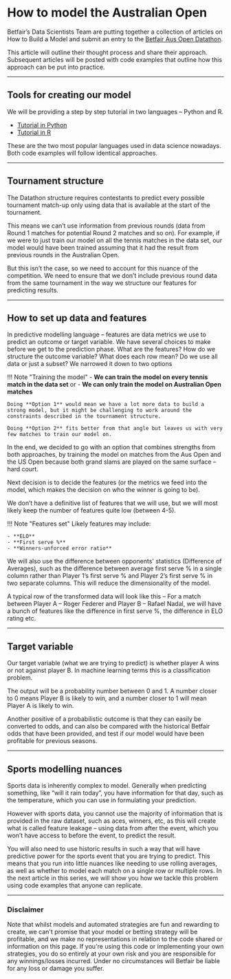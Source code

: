 # How to model the Australian Open

Betfair’s Data Scientists Team are putting together a collection of articles on How to Build a Model and submit an entry to the [Betfair Aus Open Datathon](https://www.betfair.com.au/hub/australian-open-datathon/).

This article will outline their thought process and share their approach. Subsequent articles will be posted with code examples that outline how this approach can be put into practice.

---
## Tools for creating our model

We will be providing a step by step tutorial in two languages – Python and R.

- [Tutorial in Python](AusOpenPythonTutorial.md)
- [Tutorial in R](AusOpenRTutorial.md)

These are the two most popular languages used in data science nowadays. Both code examples will follow identical approaches.

---
## Tournament structure

The Datathon structure requires contestants to predict every possible tournament match-up only using data that is available at the start of the tournament.

This means we can’t use information from previous rounds (data from Round 1 matches for potential Round 2 matches and so on). For example, if we were to just train our model on all the tennis matches in the data set, our model would have been trained assuming that it had the result from previous rounds in the Australian Open.

But this isn’t the case, so we need to account for this nuance of the competition. We need to ensure that we don’t include previous round data from the same tournament in the way we structure our features for predicting results.

---
## How to set up data and features

In predictive modelling language – features are data metrics we use to predict an outcome or target variable. We have several choices to make before we get to the prediction phase. What are the features? How do we structure the outcome variable? What does each row mean? Do we use all data or just a subset? We narrowed it down to two options

!!! Note "Training the model"
    - **We can train the model on every tennis match in the data set** or
    - **We can only train the model on Australian Open matches**

    Doing **Option 1** would mean we have a lot more data to build a strong model, but it might be challenging to work around the constraints described in the tournament structure.

    Doing **Option 2** fits better from that angle but leaves us with very few matches to train our model on.

In the end, we decided to go with an option that combines strengths from both approaches, by training the model on matches from the Aus Open and the US Open because both grand slams are played on the same surface – hard court.

Next decision is to decide the features (or the metrics we feed into the model, which makes the decision on who the winner is going to be).

We don’t have a definitive list of features that we will use, but we will most likely keep the number of features quite low (between 4-5).

!!! Note "Features set"
    Likely features may include:

    - **ELO**
    - **First serve %**
    - **Winners-unforced error ratio**

We will also use the difference between opponents' statistics (Difference of Averages), such as the difference between average first serve % in a single column rather than Player 1’s first serve % and Player 2’s first serve % in two separate columns. This will reduce the dimensionality of the model.

A typical row of the transformed data will look like this – For a match between Player A – Roger Federer and Player B – Rafael Nadal, we will have a bunch of features like the difference in first serve %, the difference in ELO rating etc.

---
## Target variable

Our target variable (what we are trying to predict) is whether player A wins or not against player B. In machine learning terms this is a classification problem.

The output will be a probability number between 0 and 1. A number closer to 0 means Player B is likely to win, and a number closer to 1 will mean Player A is likely to win.

Another positive of a probabilistic outcome is that they can easily be converted to odds, and can also be compared with the historical Betfair odds that have been provided, and test if our model would have been profitable for previous seasons.

---
## Sports modelling nuances

Sports data is inherently complex to model. Generally when predicting something, like “will it rain today”, you have information for that day, such as the temperature, which you can use in formulating your prediction.

However with sports data, you cannot use the majority of information that is provided in the raw dataset, such as aces, winners, etc, as this will create what is called feature leakage – using data from after the event, which you won’t have access to before the event, to predict the result.

You will also need to use historic results in such a way that will have predictive power for the sports event that you are trying to predict. This means that you run into little nuances like needing to use rolling averages, as well as whether to model each match on a single row or multiple rows. In the next article in this series, we will show you how we tackle this problem using code examples that anyone can replicate.

---
### Disclaimer

Note that whilst models and automated strategies are fun and rewarding to create, we can't promise that your model or betting strategy will be profitable, and we make no representations in relation to the code shared or information on this page. If you're using this code or implementing your own strategies, you do so entirely at your own risk and you are responsible for any winnings/losses incurred. Under no circumstances will Betfair be liable for any loss or damage you suffer.